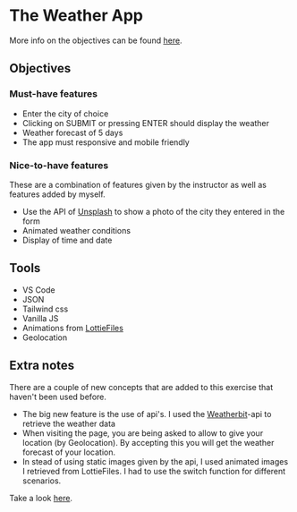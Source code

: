 # The Weather App

More info on the objectives can be found [here](https://github.com/becodeorg/gnt-verou-1-26/blob/master/2.The-Hill/3.Weather-App/README.md).

## Objectives

### Must-have features

- Enter the city of choice
- Clicking on SUBMIT or pressing ENTER should display the weather
- Weather forecast of 5 days
- The app must responsive and mobile friendly

### Nice-to-have features

These are a combination of features given by the instructor as well as features added by myself.

- Use the API of [Unsplash](https://unsplash.com/) to show a photo of the city they entered in the form
- Animated weather conditions
- Display of time and date

## Tools

- VS Code
- JSON
- Tailwind css
- Vanilla JS
- Animations from [LottieFiles](https://lottiefiles.com/)
- Geolocation

## Extra notes

There are a couple of new concepts that are added to this exercise that haven't been used before.

- The big new feature is the use of api's. I used the [Weatherbit](https://www.weatherbit.io/)-api to retrieve the weather data
- When visiting the page, you are being asked to allow to give your location (by Geolocation). By accepting this you will get the weather forecast of your location.
- In stead of using static images given by the api, I used animated images I retrieved from LottieFiles. I had to use the switch function for different scenarios.

Take a look [here](https://chadriae.github.io/weather-app/).
